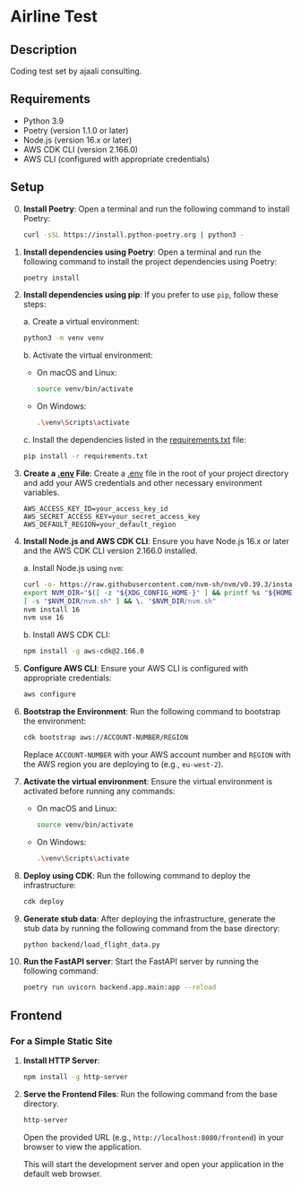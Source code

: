 # Airline Test

## Description
Coding test set by ajaali consulting.

## Requirements
- Python 3.9
- Poetry (version 1.1.0 or later)
- Node.js (version 16.x or later)
- AWS CDK CLI (version 2.166.0)
- AWS CLI (configured with appropriate credentials)

## Setup

0. **Install Poetry**:
    Open a terminal and run the following command to install Poetry:
    ```sh
    curl -sSL https://install.python-poetry.org | python3 -
    ```

1. **Install dependencies using Poetry**:
    Open a terminal and run the following command to install the project dependencies using Poetry:
    ```sh
    poetry install
    ```

2. **Install dependencies using pip**:
    If you prefer to use `pip`, follow these steps:

    a. Create a virtual environment:
    ```sh
    python3 -m venv venv
    ```

    b. Activate the virtual environment:
    - On macOS and Linux:
      ```sh
      source venv/bin/activate
      ```
    - On Windows:
      ```sh
      .\venv\Scripts\activate
      ```

    c. Install the dependencies listed in the [requirements.txt](http://_vscodecontentref_/0) file:
    ```sh
    pip install -r requirements.txt
    ```

3. **Create a [.env](http://_vscodecontentref_/1) File**:
    Create a [.env](http://_vscodecontentref_/2) file in the root of your project directory and add your AWS credentials and other necessary environment variables.
    ```env
    AWS_ACCESS_KEY_ID=your_access_key_id
    AWS_SECRET_ACCESS_KEY=your_secret_access_key
    AWS_DEFAULT_REGION=your_default_region
    ```

4. **Install Node.js and AWS CDK CLI**:
    Ensure you have Node.js 16.x or later and the AWS CDK CLI version 2.166.0 installed.

    a. Install Node.js using `nvm`:
    ```sh
    curl -o- https://raw.githubusercontent.com/nvm-sh/nvm/v0.39.3/install.sh | bash
    export NVM_DIR="$([ -z "${XDG_CONFIG_HOME-}" ] && printf %s "${HOME}/.nvm" || printf %s "${XDG_CONFIG_HOME}/nvm")"
    [ -s "$NVM_DIR/nvm.sh" ] && \. "$NVM_DIR/nvm.sh"
    nvm install 16
    nvm use 16
    ```

    b. Install AWS CDK CLI:
    ```sh
    npm install -g aws-cdk@2.166.0
    ```

5. **Configure AWS CLI**:
    Ensure your AWS CLI is configured with appropriate credentials:
    ```sh
    aws configure
    ```

6. **Bootstrap the Environment**:
    Run the following command to bootstrap the environment:
    ```sh
    cdk bootstrap aws://ACCOUNT-NUMBER/REGION
    ```

    Replace `ACCOUNT-NUMBER` with your AWS account number and `REGION` with the AWS region you are deploying to (e.g., `eu-west-2`).

7. **Activate the virtual environment**:
    Ensure the virtual environment is activated before running any commands:
    - On macOS and Linux:
      ```sh
      source venv/bin/activate
      ```
    - On Windows:
      ```sh
      .\venv\Scripts\activate
      ```

8. **Deploy using CDK**:
    Run the following command to deploy the infrastructure:
    ```sh
    cdk deploy
    ```

9. **Generate stub data**:
    After deploying the infrastructure, generate the stub data by running the following command from the base directory:
    ```sh
    python backend/load_flight_data.py
    ```

10. **Run the FastAPI server**:
    Start the FastAPI server by running the following command:
    ```sh
    poetry run uvicorn backend.app.main:app --reload
    ```

## Frontend

### For a Simple Static Site

1. **Install HTTP Server**:
    ```sh
    npm install -g http-server
    ```

2. **Serve the Frontend Files**:
    Run the following command from the base directory.
    ```sh
    http-server
    ```

    Open the provided URL (e.g., `http://localhost:8080/frontend`) in your browser to view the application.

    This will start the development server and open your application in the default web browser.